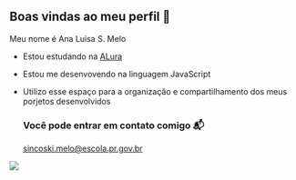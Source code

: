 ## Boas vindas ao meu perfil 🥀

Meu nome é Ana Luisa S. Melo

- Estou estudando na [ALura](https://www.alura.com.br)
- Estou me desenvovendo na linguagem JavaScript
- Utilizo esse espaço para a organização e compartilhamento dos meus porjetos desenvolvidos

  ### Você pode entrar em contato comigo 📬

  sincoski.melo@escola.pr.gov.br

![](https://media1.tenor.com/m/O_Xadc5JjS4AAAAC/broke-back-supernatural-cowboy.gif)
 
